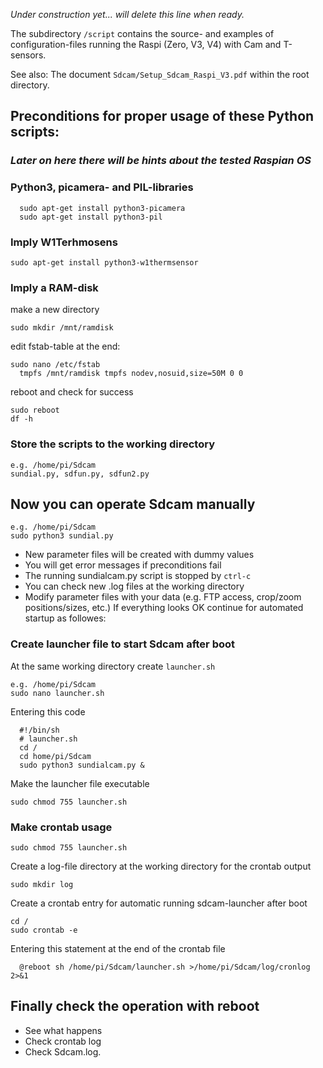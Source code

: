 _Under construction yet... will delete this line when ready._

The subdirectory `/script` contains the source- and examples of configuration-files running the Raspi (Zero, V3, V4) with Cam and T-sensors.

See also: The document `Sdcam/Setup_Sdcam_Raspi_V3.pdf` within the root directory.

## Preconditions for proper usage of these Python scripts:

### *Later on here there will be hints about the tested Raspian OS*
### Python3, picamera- and PIL-libraries
```
  sudo apt-get install python3-picamera
  sudo apt-get install python3-pil
```
### Imply W1Terhmosens
```
sudo apt-get install python3-w1thermsensor
```
### Imply a RAM-disk
make a new directory
```
sudo mkdir /mnt/ramdisk
```
edit fstab-table at the end:
```
sudo nano /etc/fstab
  tmpfs /mnt/ramdisk tmpfs nodev,nosuid,size=50M 0 0
```
reboot and check for success
```
sudo reboot
df -h
```
### Store the scripts to the working directory
```
e.g. /home/pi/Sdcam
sundial.py, sdfun.py, sdfun2.py
```
## Now you can operate Sdcam manually
```
e.g. /home/pi/Sdcam
sudo python3 sundial.py
```
* New parameter files will be created with dummy values
* You will get error messages if preconditions fail
* The running sundialcam.py script is stopped by `ctrl-c`
* You can check new .log files at the working directory
* Modify parameter files with your data (e.g. FTP access, crop/zoom positions/sizes, etc.)
If everything looks OK continue for automated startup as followes:
### Create launcher file to start Sdcam after boot
At the same working directory create `launcher.sh`
```
e.g. /home/pi/Sdcam
sudo nano launcher.sh
```
Entering this code
```
  #!/bin/sh
  # launcher.sh
  cd /
  cd home/pi/Sdcam
  sudo python3 sundialcam.py &
```
Make the launcher file executable
```
sudo chmod 755 launcher.sh
```
### Make crontab usage
```
sudo chmod 755 launcher.sh
```
Create a log-file directory at the working directory for the crontab output
```
sudo mkdir log
```
Create a crontab entry for automatic running sdcam-launcher after boot
```
cd /
sudo crontab -e
```
Entering this statement at the end of the crontab file
```
  @reboot sh /home/pi/Sdcam/launcher.sh >/home/pi/Sdcam/log/cronlog 2>&1
```
## Finally check the operation with reboot
* See what happens
* Check crontab log
* Check Sdcam.log.
